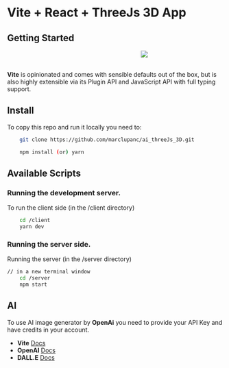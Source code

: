 # Vite + React + ThreeJs 3D App

## Getting Started

<div align="center" style="margin-left: 220px; width: 200px">
    <a href="https://refine.dev">
    <img src="https://vitejs.dev/logo.svg"  align="center" />
    </a>
</div>
<br/>


**Vite** is opinionated and comes with sensible defaults out of the box, but is also highly extensible via its Plugin API and JavaScript API with full typing support.
## Install
To copy this repo and run it locally you need to:
```bash
    git clone https://github.com/marclupanc/ai_threeJs_3D.git
```

```bash
    npm install (or) yarn
```



## Available Scripts

### Running the development server.
To run the client side (in the /client directory)

```bash
    cd /client
    yarn dev
```

### Running the server side.
Running the server (in the /server directory)
```bash
// in a new terminal window
    cd /server
    npm start
```

## AI

To use AI image generator by <b>OpenAi</b> you need to provide your API Key and have credits in your account.

- **Vite** [Docs](https://vitejs.dev/guide/)
- **OpenAI** [Docs](https://platform.openai.com/overview)
- **DALL.E** [Docs](https://labs.openai.com/)
